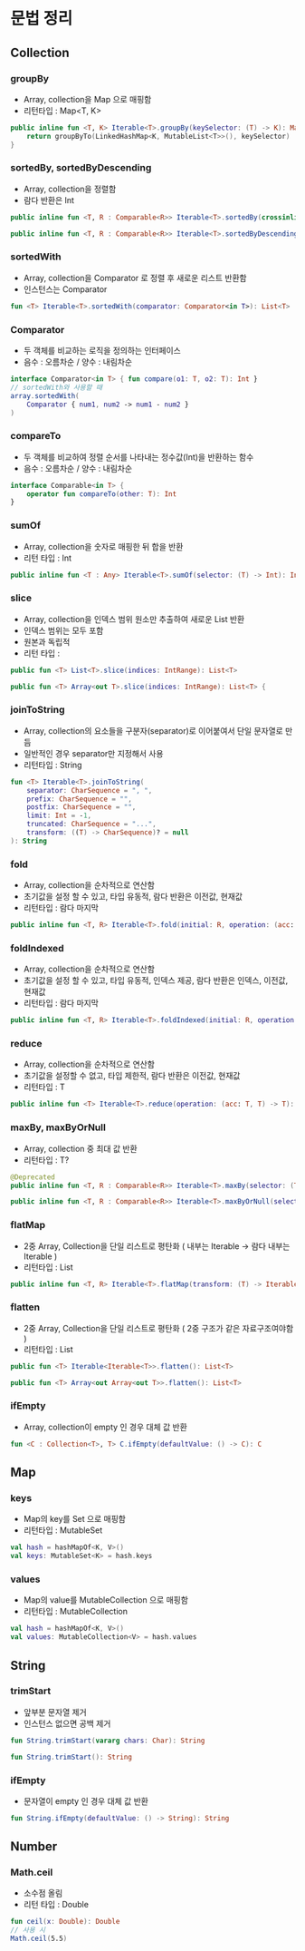 # 문법 정리

## Collection
### groupBy
- Array, collection을 Map 으로 매핑함
- 리턴타입 : Map<T, K>
  
```kotlin
public inline fun <T, K> Iterable<T>.groupBy(keySelector: (T) -> K): Map<K, List<T>> {
    return groupByTo(LinkedHashMap<K, MutableList<T>>(), keySelector)
}
```

### sortedBy, sortedByDescending
- Array, collection을 정렬함
- 람다 반환은 Int
```kotlin
public inline fun <T, R : Comparable<R>> Iterable<T>.sortedBy(crossinline selector: (T) -> R?): List<T>

public inline fun <T, R : Comparable<R>> Iterable<T>.sortedByDescending(crossinline selector: (T) -> R?): List<T>
```

### sortedWith
- Array, collection을 Comparator 로 정렬 후 새로운 리스트 반환함
- 인스턴스는 Comparator
```kotlin
fun <T> Iterable<T>.sortedWith(comparator: Comparator<in T>): List<T>
```

### Comparator
- 두 객체를 비교하는 로직을 정의하는 인터페이스
- 음수 : 오름차순 / 양수 : 내림차순
```kotlin
interface Comparator<in T> { fun compare(o1: T, o2: T): Int }
// sortedWith와 사용할 때
array.sortedWith(
    Comparator { num1, num2 -> num1 - num2 }
)
```

### compareTo
- 두 객체를 비교하여 정렬 순서를 나타내는 정수값(Int)을 반환하는 함수
- 음수 : 오름차순 / 양수 : 내림차순
```kotlin
interface Comparable<in T> {
    operator fun compareTo(other: T): Int
}
```

### sumOf
- Array, collection을 숫자로 매핑한 뒤 합을 반환
- 리턴 타입 : Int
```kotlin
public inline fun <T : Any> Iterable<T>.sumOf(selector: (T) -> Int): Int
```

### slice
- Array, collection을 인덱스 범위 원소만 추출하여 새로운 List 반환
- 인덱스 범위는 모두 포함
- 원본과 독립적
- 리턴 타입 : 
```kotlin
public fun <T> List<T>.slice(indices: IntRange): List<T>

public fun <T> Array<out T>.slice(indices: IntRange): List<T> {
```

### joinToString
- Array, collection의 요소들을 구분자(separator)로 이어붙여서 단일 문자열로 만듬
- 일반적인 경우 separator만 지정해서 사용
- 리턴타입 : String
```kotlin
fun <T> Iterable<T>.joinToString(
    separator: CharSequence = ", ",
    prefix: CharSequence = "",
    postfix: CharSequence = "",
    limit: Int = -1,
    truncated: CharSequence = "...",
    transform: ((T) -> CharSequence)? = null
): String
```
  
### fold
- Array, collection을 순차적으로 연산함
- 초기값을 설정 할 수 있고, 타입 유동적, 람다 반환은 이전값, 현재값
- 리턴타입 : 람다 마지막
```kotlin
public inline fun <T, R> Iterable<T>.fold(initial: R, operation: (acc: R, T) -> R): R
```

### foldIndexed
- Array, collection을 순차적으로 연산함
- 초기값을 설정 할 수 있고, 타입 유동적, 인덱스 제공, 람다 반환은 인덱스, 이전값, 현재값
- 리턴타입 : 람다 마지막
```kotlin
public inline fun <T, R> Iterable<T>.foldIndexed(initial: R, operation: (index: Int, acc: R, T) -> R): R
```

### reduce
- Array, collection을 순차적으로 연산함
- 초기값을 설정할 수 없고, 타입 제한적, 람다 반환은 이전값, 현재값
- 리턴타입 : T
```kotlin
public inline fun <T> Iterable<T>.reduce(operation: (acc: T, T) -> T): T
```

### maxBy, maxByOrNull
- Array, collection 중 최대 값 반환
- 리턴타입 : T?
```kotlin
@Deprecated
public inline fun <T, R : Comparable<R>> Iterable<T>.maxBy(selector: (T) -> R): T

public inline fun <T, R : Comparable<R>> Iterable<T>.maxByOrNull(selector: (T) -> R): T?

```

### flatMap
- 2중 Array, Collection을 단일 리스트로 평탄화 ( 내부는 Iterable<R> -> 람다 내부는 Iterable<R> )
- 리턴타입 : List<R>
```kotlin
public inline fun <T, R> Iterable<T>.flatMap(transform: (T) -> Iterable<R>): List<R>
```

### flatten
- 2중 Array, Collection을 단일 리스트로 평탄화 ( 2중 구조가 같은 자료구조여야함 )
- 리턴타입 : List<R>
```kotlin
public fun <T> Iterable<Iterable<T>>.flatten(): List<T>

public fun <T> Array<out Array<out T>>.flatten(): List<T>
```

### ifEmpty
- Array, collection이 empty 인 경우 대체 값 반환

```kotlin
fun <C : Collection<T>, T> C.ifEmpty(defaultValue: () -> C): C
```

## Map
### keys
- Map의 key를 Set 으로 매핑함
- 리턴타입 : MutableSet<K>
  
```kotlin
val hash = hashMapOf<K, V>()
val keys: MutableSet<K> = hash.keys
```


### values
- Map의 value를 MutableCollection 으로 매핑함
- 리턴타입 : MutableCollection<V>
  
```kotlin
val hash = hashMapOf<K, V>()
val values: MutableCollection<V> = hash.values
```


## String
### trimStart
- 앞부분 문자열 제거
- 인스턴스 없으면 공백 제거

```kotlin
fun String.trimStart(vararg chars: Char): String

fun String.trimStart(): String
```

### ifEmpty
- 문자열이 empty 인 경우 대체 값 반환

```kotlin
fun String.ifEmpty(defaultValue: () -> String): String
```

## Number
### Math.ceil
- 소수점 올림
- 리턴 타입 : Double

```kotlin
fun ceil(x: Double): Double
// 사용 시
Math.ceil(5.5)
```
